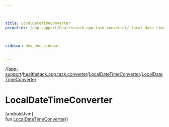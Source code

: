 ```yaml
---



title: LocalDateTimeConverter
permalink: /app-support/healthstack.app.task.converter/-local-date-time-converter/-local-date-time-converter.html



sidebar: dev_doc_sidebar


---
```




//[app-support](/app-support.html)/[healthstack.app.task.converter](../index.html)/[LocalDateTimeConverter](index.html)/[LocalDateTimeConverter](-local-date-time-converter.html)



# LocalDateTimeConverter



[androidJvm]\
fun [LocalDateTimeConverter](-local-date-time-converter.html)()






